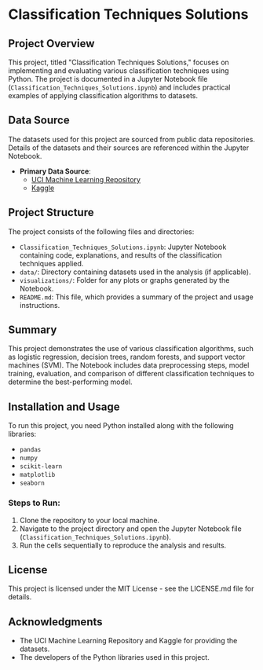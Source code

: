 # Classification Techniques Solutions

## Project Overview
This project, titled "Classification Techniques Solutions," focuses on implementing and evaluating various classification techniques using Python. The project is documented in a Jupyter Notebook file (`Classification_Techniques_Solutions.ipynb`) and includes practical examples of applying classification algorithms to datasets.

## Data Source
The datasets used for this project are sourced from public data repositories. Details of the datasets and their sources are referenced within the Jupyter Notebook.

- **Primary Data Source**: 
  - [UCI Machine Learning Repository](https://archive.ics.uci.edu/ml/index.php)
  - [Kaggle](https://www.kaggle.com/)

## Project Structure
The project consists of the following files and directories:

- `Classification_Techniques_Solutions.ipynb`: Jupyter Notebook containing code, explanations, and results of the classification techniques applied.
- `data/`: Directory containing datasets used in the analysis (if applicable).
- `visualizations/`: Folder for any plots or graphs generated by the Notebook.
- `README.md`: This file, which provides a summary of the project and usage instructions.

## Summary
This project demonstrates the use of various classification algorithms, such as logistic regression, decision trees, random forests, and support vector machines (SVM). The Notebook includes data preprocessing steps, model training, evaluation, and comparison of different classification techniques to determine the best-performing model.

## Installation and Usage
To run this project, you need Python installed along with the following libraries:

- `pandas`
- `numpy`
- `scikit-learn`
- `matplotlib`
- `seaborn`

### Steps to Run:
1. Clone the repository to your local machine.
2. Navigate to the project directory and open the Jupyter Notebook file (`Classification_Techniques_Solutions.ipynb`).
3. Run the cells sequentially to reproduce the analysis and results.

## License
This project is licensed under the MIT License - see the LICENSE.md file for details.

## Acknowledgments
- The UCI Machine Learning Repository and Kaggle for providing the datasets.
- The developers of the Python libraries used in this project.

